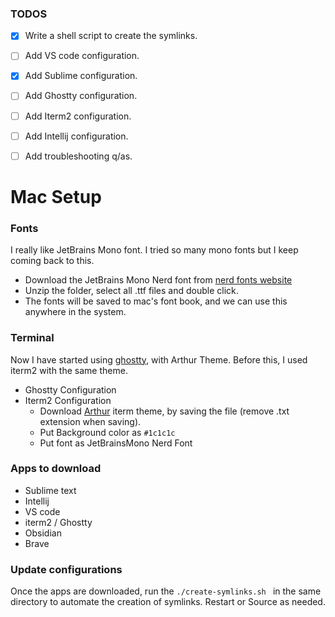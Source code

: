 ### TODOS
- [x] Write a shell script to create the symlinks.
- [ ] Add VS code configuration.
- [x] Add Sublime configuration.
- [ ] Add Ghostty configuration.
- [ ] Add Iterm2 configuration.
- [ ] Add Intellij configuration.
- [ ] Add troubleshooting q/as.


# Mac Setup

### Fonts
I really like JetBrains Mono font. I tried so many mono fonts but I keep coming back to this. 

- Download the JetBrains Mono Nerd font from [nerd fonts website](https://www.nerdfonts.com/font-downloads)
- Unzip the folder, select all .ttf files and double click.
- The fonts will be saved to mac's font book, and we can use this anywhere in the system.


### Terminal
Now I have started using [ghostty](https://ghostty.org/), with Arthur Theme. Before this, I used iterm2 with the same theme.
- Ghostty Configuration 
- Iterm2 Configuration
    - Download [Arthur](https://raw.githubusercontent.com/mbadolato/iTerm2-Color-Schemes/master/schemes/Arthur.itermcolors) iterm theme, by saving the file (remove .txt extension when saving).
    - Put Background color as `#1c1c1c`
    - Put font as JetBrainsMono Nerd Font

### Apps to download
- Sublime text
- Intellij
- VS code
- iterm2 / Ghostty
- Obsidian
- Brave


### Update configurations
Once the apps are downloaded, run the `./create-symlinks.sh ` in the same directory to automate the creation of symlinks. Restart or Source as needed.


